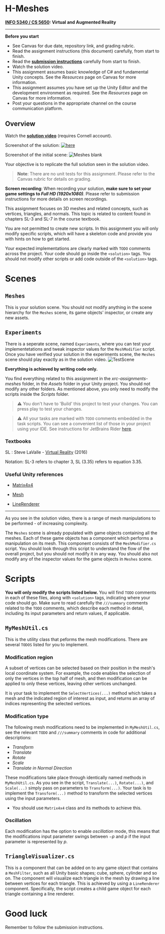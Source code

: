 # H-Meshes

**[INFO 5340 / CS 5650](https://www.cs.cornell.edu/courses/cs5650/): Virtual and Augmented Reality**

---



**Before you start**
- See Canvas for due date, repository link, and grading rubric. 
- Read the assignment instructions (this document) carefully, from start to finish. 
- Read the **[submission instructions](../../../submission-instructions)** carefully from start to finish.
- Watch the solution video.
- This assignment assumes basic knowledge of C# and fundamental Unity concepts. See the *Resources* page on Canvas for more information.
- This assignment assumes you have set up the Unity Editor and the development environment as required. See the *Resources* page on Canvas for more information.
- Post your questions in the appropriate channel on the course communication platform.

## Overview

Watch the **[solution video](https://drive.google.com/file/d/1uxtplqZLlvTTZzb9X8pjdCRNk3oZq-cD/view?usp=sharing)** (requires Cornell account).

Screenshot of the solution:
[![here](assets/images/meshes.png)](https://drive.google.com/file/d/1uxtplqZLlvTTZzb9X8pjdCRNk3oZq-cD/view?usp=sharing)

Screenshot of the initial scene:
![Meshes blank](assets/images/meshes_blank.png)

Your objective is to replicate the full solution seen in the solution video. 

> **Note**: There are no unit tests for this assignment. Please refer to the Canvas rubric for details on grading.

**Screen recording**: When recording your solution, **make sure to set your game settings to *Full HD (1920x1080)***. Please refer to submission instructions for more details on screen recordings.

This assignment focuses on 3D meshes and related concepts, such as vertices, triangles, and normals. This topic is related to content found in chapters SL-3 and SL-7 in the course textbook. 
    
You are not permitted to create new scripts. In this assignment you will only modify specific scripts, which will have a skeleton code and provide you with hints on how to get started.

Your expected implementations are clearly marked with `TODO` comments across the project. Your code should go inside the `<solution>` tags. You should not modify other scripts or add code outside of the `<solution>` tags. 

# Scenes
## `Meshes`

This is your solution scene. You should not modify anything in the scene hierarchy for the `Meshes` scene, its game objects' inspector, or create any new assets. 

## `Experiments`

There is a seperate scene, named `Experiments`, where you can test your implementetations and tweak inspector values for the `MeshModifier` script. Once you have verified your solution in the experiments scene, the `Meshes` scene should play exactly as in the solution video.
![TestScene](assets/images/meshes_experiments_scene.png)
    
**Everything is achieved by writing code only.**
    
You find everything related to this assignment in the *xrc-assignments-meshes* folder, in the *Assets* folder in your Unity project. You should not modify any other folders. As mentioned above, you only need to modify the scripts inside the *Scripts* folder.


    
> ⚠️ You don't have to 'Build' this project to test your changes. You can press play to test your changes.
    
> ⚠️ All your tasks are marked with `TODO` comments embedded in the task scripts. You can see a convenient list of those in your project using your IDE. See instructions for JetBrains Rider [here](https://www.jetbrains.com/help/rider/Navigation_and_Search__Navigating_Between_To_do_Items.html).
        
### Textbooks
    
SL : Steve LaValle - [Virtual Reality](http://lavalle.pl/vr/) (2016)

Notation: SL-3 refers to chapter 3, SL (3.35) refers to equation 3.35.
        
### Useful Unity references

- [Matrix4x4](https://docs.unity3d.com/ScriptReference/Matrix4x4.html)  
 
 - [Mesh](https://docs.unity3d.com/ScriptReference/Mesh.html)
 
 - [LineRenderer](https://docs.unity3d.com/ScriptReference/LineRenderer.html)
    

---

As you see in the solution video, there is a range of mesh manipulations to be performed - of increasing complexity.

The `Meshes` scene is already populated with game objects containing all the meshes. Each of these game objects has a component which performs a manipulation on its mesh. This component consists of the `MeshModifier.cs` script. You should look through this script to understand the flow of the overall project, but you should not modify it in any way. You should also not modify any of the inspector values for the game objects in `Meshes` scene.


# Scripts

**You will only modify the scripts listed below.** You will find `TODO` comments in each of these files, along with `<solution>` tags, indicating where your code should go. Make sure to read carefully the `///summary` comments related to the `TODO` comments, which describe each method in detail, including its input parameters and return values, if applicable.

## `MyMeshUtil.cs`

This is the utility class that peforms the mesh modifications. There are several `TODOS` listed for you to implement.

### Modification region
A subset of vertices can be selected based on their position in the mesh's local coordinate system. For example, the code enables the selection of only the vertices in the top half of mesh, and then modification can be applied to only these vertices, leaving other vertices unchanged.

It is your task to implement the `SelectVertices(...)` method which takes a mesh and the indicated region of interest as input, and returns an array of indices representing the selected vertices.

### Modification type
The following mesh modifications need to be implemented in `MyMeshUtil.cs`, see the relevant `TODO` and `///summary` comments in code for additional descriptions:
* *Transform*
* *Translate*
* *Rotate*
* *Scale*
* *Translate in Normal Direction*

These modifications take place through identically named methods in `MyMeshUtil.cs`. As you see in the script, `Translate(...)`, `Rotate(...)`, and `Scale(...)` simply pass on parameters to `Transform(...)`. Your task is to implement the `Transform(...)` method to transform the selected vertices using the input parameters.
* You should use `Matrix4x4` class and its methods to achieve this.

### Oscillation
Each modification has the option to enable *oscillation* mode, this means that the modifications input parameter swings between $-p$ and $p$ if the input parameter is represented by $p$.

## `TriangleVisualizer.cs`

This is a component that can be added on to any game object that contains a `MeshFilter`, such as all Unity basic shapes; cube, sphere, cylinder and so on. The component will visualize each triangle in the mesh by drawing a line between vertices for each triangle. This is achieved by using a `LineRenderer` component. Specifically, the script creates a child game object for each triangle containing a line renderer.


# Good luck

Remember to follow the submission instructions.
